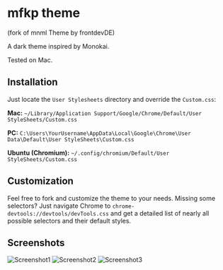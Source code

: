 # mfkp theme
(fork of mnml Theme by frontdevDE)

A dark theme inspired by Monokai.

Tested on Mac.

## Installation
Just locate the `User Stylesheets` directory and override the `Custom.css`:

**Mac:** `~/Library/Application Support/Google/Chrome/Default/User StyleSheets/Custom.css`

**PC:** `C:\Users\YourUsername\AppData\Local\Google\Chrome\User Data\Default\User StyleSheets\Custom.css`

**Ubuntu (Chromium):** `~/.config/chromium/Default/User StyleSheets/Custom.css`

## Customization
Feel free to fork and customize the theme to your needs. Missing some selectors? Just navigate Chrome to `chrome-devtools://devtools/devTools.css` and get a detailed list of nearly all possible selectors and their default styles.

## Screenshots
![Screenshot1](https://raw.github.com/mfkp/mnml-devtools-theme/master/resources/screenshot1.png)
![Screenshot2](https://raw.github.com/mfkp/mnml-devtools-theme/master/resources/screenshot2.png)
![Screenshot3](https://raw.github.com/mfkp/mnml-devtools-theme/master/resources/screenshot3.png)